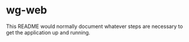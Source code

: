 # wg-web

This README would normally document whatever steps are necessary to get the
application up and running.
